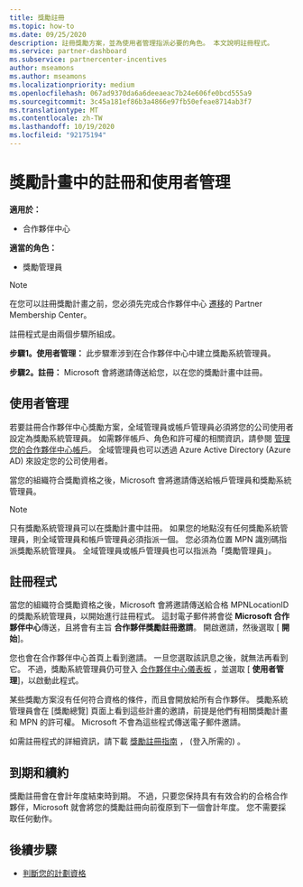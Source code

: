 ```yaml
---
title: 獎勵註冊
ms.topic: how-to
ms.date: 09/25/2020
description: 註冊獎勵方案，並為使用者管理指派必要的角色。 本文說明註冊程式。
ms.service: partner-dashboard
ms.subservice: partnercenter-incentives
author: mseamons
ms.author: mseamons
ms.localizationpriority: medium
ms.openlocfilehash: 067ad9370da6a6deeaeac7b24e606fe0bcd555a9
ms.sourcegitcommit: 3c45a181ef86b3a4866e97fb50efeae8714ab3f7
ms.translationtype: MT
ms.contentlocale: zh-TW
ms.lasthandoff: 10/19/2020
ms.locfileid: "92175194"
---
```

# <a name="enrollment-and-user-management-in-the-incentives-program"></a>獎勵計畫中的註冊和使用者管理

**適用於：**

- 合作夥伴中心

**適當的角色：**

- 獎勵管理員

>[!NOTE]
>在您可以註冊獎勵計畫之前，您必須先完成合作夥伴中心 [遷移](prepare-pmc-pc-migration.md)的 Partner Membership Center。

註冊程式是由兩個步驟所組成。

**步驟1。使用者管理：** 此步驟牽涉到在合作夥伴中心中建立獎勵系統管理員。

**步驟2。註冊：** Microsoft 會將邀請傳送給您，以在您的獎勵計畫中註冊。

## <a name="user-management"></a>使用者管理

若要註冊合作夥伴中心獎勵方案，全域管理員或帳戶管理員必須將您的公司使用者設定為獎勵系統管理員。 如需夥伴帳戶、角色和許可權的相關資訊，請參閱 [管理您的合作夥伴中心帳戶](partner-center-account-setup.md)。 全域管理員也可以透過 Azure Active Directory (Azure AD) 來設定您的公司使用者。

當您的組織符合獎勵資格之後，Microsoft 會將邀請傳送給帳戶管理員和獎勵系統管理員。

>[!NOTE]
>只有獎勵系統管理員可以在獎勵計畫中註冊。 如果您的地點沒有任何獎勵系統管理員，則全域管理員和帳戶管理員必須指派一個。 您必須為位置 MPN 識別碼指派獎勵系統管理員。 全域管理員或帳戶管理員也可以指派為「獎勵管理員」。

## <a name="enrollment-process"></a>註冊程式

當您的組織符合獎勵資格之後，Microsoft 會將邀請傳送給合格 MPNLocationID 的獎勵系統管理員，以開始進行註冊程式。 這封電子郵件將會從 **Microsoft 合作夥伴中心**傳送，且將會有主旨 **合作夥伴獎勵註冊邀請**。 開啟邀請，然後選取 [ **開始**]。

您也會在合作夥伴中心首頁上看到邀請。 一旦您選取該訊息之後，就無法再看到它。 不過，獎勵系統管理員仍可登入 [合作夥伴中心儀表板](https://partner.microsoft.com/dashboard/) ，並選取 [ **使用者管理**]，以啟動此程式。

某些獎勵方案沒有任何符合資格的條件，而且會開放給所有合作夥伴。 獎勵系統管理員會在 [獎勵總覽] 頁面上看到這些計畫的邀請，前提是他們有相關獎勵計畫和 MPN 的許可權。 Microsoft 不會為這些程式傳送電子郵件邀請。

如需註冊程式的詳細資訊，請下載 [獎勵註冊指南](https://partner.microsoft.com/resources/detail/partner-center-incentives-enrollment-pdf) ， (登入所需的) 。

## <a name="expiration-and-renewal"></a>到期和續約

獎勵註冊會在會計年度結束時到期。 不過，只要您保持具有有效合約的合格合作夥伴，Microsoft 就會將您的獎勵註冊向前復原到下一個會計年度。 您不需要採取任何動作。

## <a name="next-steps"></a>後續步驟

- [判斷您的計劃資格](incentives-determined-your-program-eligibility.md)
